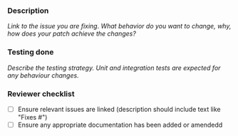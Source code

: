 ### Description
_Link to the issue you are fixing_.
_What behavior do you want to change, why, how does your patch achieve the changes?_

### Testing done
_Describe the testing strategy. Unit and integration tests are expected for any behaviour changes._

### Reviewer checklist
- [ ] Ensure relevant issues are linked (description should include text like "Fixes #<issue number>")
- [ ] Ensure any appropriate documentation has been added or amendedd